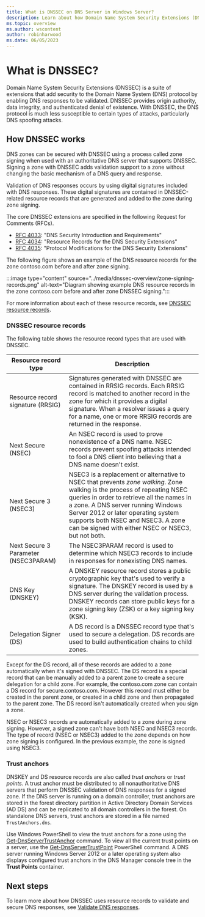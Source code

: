 ```yaml
---
title: What is DNSSEC on DNS Server in Windows Server?
description: Learn about how Domain Name System Security Extensions (DNSSEC) adds security to the DNS protocol for DNS Server in Windows Server.
ms.topic: overview
ms.author: wscontent
author: robinharwood
ms.date: 06/05/2023
---
```


# What is DNSSEC?

Domain Name System Security Extensions (DNSSEC) is a suite of extensions that add security to the Domain Name System (DNS) protocol by enabling DNS responses to be validated. DNSSEC provides origin authority, data integrity, and authenticated denial of existence. With DNSSEC, the DNS protocol is much less susceptible to certain types of attacks, particularly DNS spoofing attacks.

## How DNSSEC works

DNS zones can be secured with DNSSEC using a process called zone signing when used with an authoritative DNS server that supports DNSSEC. Signing a zone with DNSSEC adds validation support to a zone without changing the basic mechanism of a DNS query and response.

Validation of DNS responses occurs by using digital signatures included with DNS responses. These digital signatures are contained in DNSSEC-related resource records that are generated and added to the zone during zone signing.

The core DNSSEC extensions are specified in the following Request for Comments (RFCs).

- [RFC 4033](https://datatracker.ietf.org/doc/html/rfc4033): "DNS Security Introduction and Requirements"
- [RFC 4034](https://datatracker.ietf.org/doc/html/rfc4034): "Resource Records for the DNS Security Extensions"
- [RFC 4035](https://datatracker.ietf.org/doc/html/rfc4035): "Protocol Modifications for the DNS Security Extensions"

The following figure shows an example of the DNS resource records for the zone contoso.com before and after zone signing.

:::image type="content" source="../media/dnssec-overview/zone-signing-records.png" alt-text="Diagram showing example DNS resource records in the zone contoso.com before and after zone DNSSEC signing.":::

For more information about each of these resource records, see [DNSSEC resource records](#dnssec-resource-records).

### DNSSEC resource records

The following table shows the resource record types that are used with DNSSEC.

| **Resource record type** | **Description** |
| --- | --- |
| Resource record signature (RRSIG) | Signatures generated with DNSSEC are contained in RRSIG records. Each RRSIG record is matched to another record in the zone for which it provides a digital signature. When a resolver issues a query for a name, one or more RRSIG records are returned in the response. |
| Next Secure (NSEC) | An NSEC record is used to prove nonexistence of a DNS name. NSEC records prevent spoofing attacks intended to fool a DNS client into believing that a DNS name doesn't exist. |
| Next Secure 3 (NSEC3) | NSEC3 is a replacement or alternative to NSEC that prevents _zone walking_. Zone walking is the process of repeating NSEC queries in order to retrieve all the names in a zone. A DNS server running Windows Server 2012 or later operating system supports both NSEC and NSEC3. A zone can be signed with either NSEC or NSEC3, but not both. |
| Next Secure 3 Parameter (NSEC3PARAM) | The NSEC3PARAM record is used to determine which NSEC3 records to include in responses for nonexisting DNS names. |
| DNS Key (DNSKEY) | A DNSKEY resource record stores a public cryptographic key that's used to verify a signature. The DNSKEY record is used by a DNS server during the validation process. DNSKEY records can store public keys for a zone signing key (ZSK) or a key signing key (KSK). |
| Delegation Signer (DS) | A DS record is a DNSSEC record type that's used to secure a delegation. DS records are used to build authentication chains to child zones. |

Except for the DS record, all of these records are added to a zone automatically when it's signed with DNSSEC. The DS record is a special record that can be manually added to a parent zone to create a secure delegation for a child zone. For example, the contoso.com zone can contain a DS record for secure.contoso.com. However this record must either be created in the parent zone, or created in a child zone and then propagated to the parent zone. The DS record isn't automatically created when you sign a zone.

NSEC or NSEC3 records are automatically added to a zone during zone signing. However, a signed zone can't have both NSEC and NSEC3 records. The type of record (NSEC or NSEC3) added to the zone depends on how zone signing is configured. In the previous example, the zone is signed using NSEC3.

### Trust anchors

DNSKEY and DS resource records are also called  _trust anchors_  or  _trust points_. A trust anchor must be distributed to all nonauthoritative DNS servers that perform DNSSEC validation of DNS responses for a signed zone. If the DNS server is running on a domain controller, trust anchors are stored in the forest directory partition in Active Directory Domain Services (AD DS) and can be replicated to all domain controllers in the forest. On standalone DNS servers, trust anchors are stored in a file named  `TrustAnchors.dns`.

Use Windows PowerShell to view the trust anchors for a zone using the [Get-DnsServerTrustAnchor](/powershell/module/dnsserver/get-dnsservertrustanchor) command. To view all the current trust points on a server, use the  [Get-DnsServerTrustPoint](/powershell/module/dnsserver/Get-DnsServerTrustPoint) PowerShell command. A DNS server running Windows Server 2012 or a later operating system also displays configured trust anchors in the DNS Manager console tree in the  **Trust Points**  container.

## Next steps

To learn more about how DNSSEC uses resource records to validate and secure DNS responses, see [Validate DNS responses](validate-dnssec-responses.md).
